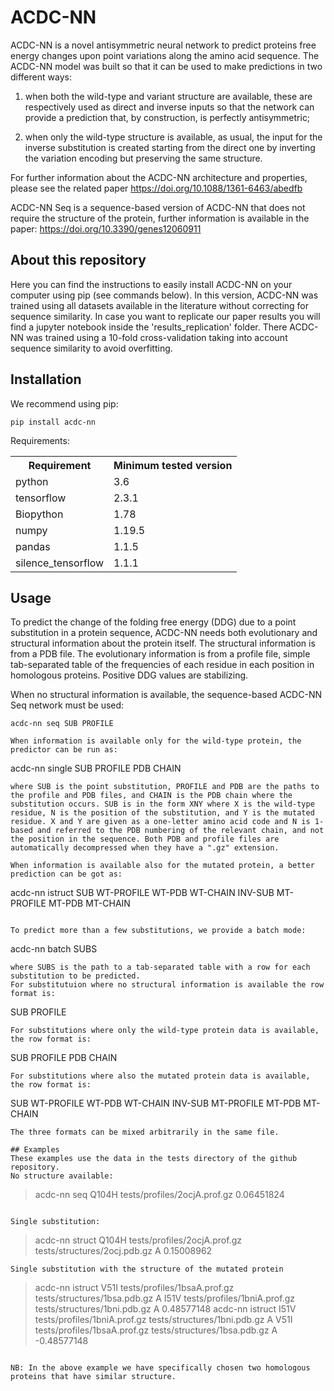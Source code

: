 # ACDC-NN

ACDC-NN is a novel antisymmetric neural network to predict proteins free energy changes upon point variations along the amino acid sequence.
The ACDC-NN model was built so that it can be used to make predictions in two different ways: 

1. when both the wild-type and variant structure are available, these are respectively used as direct and inverse inputs so that the network can provide a prediction that, by construction, is perfectly antisymmetric; 

2. when only the wild-type structure is available, as usual, the input for the inverse substitution is created starting from the direct one by inverting the variation encoding but preserving the same structure. 

For further information about the ACDC-NN architecture and properties, please see the related paper https://doi.org/10.1088/1361-6463/abedfb

ACDC-NN Seq is a sequence-based version of ACDC-NN that does not require the structure of the protein, further information is available in the paper: https://doi.org/10.3390/genes12060911

## About this repository

Here you can find the instructions to easily install ACDC-NN on your computer using pip (see commands below).
In this version, ACDC-NN was trained using all datasets available in the literature without correcting for sequence similarity.
In case you want to replicate our paper results you will find a jupyter notebook inside the 'results_replication' folder.
There ACDC-NN was trained using a 10-fold cross-validation taking into account sequence similarity to avoid overfitting.

## Installation

We recommend using pip:
```
pip install acdc-nn
```

Requirements:
<table>
  <tr><th>Requirement</th><th>Minimum tested version</th></tr>
  <tr><td>python</td><td>3.6</td></tr>
  <tr><td>tensorflow</td><td>2.3.1</td></tr>
  <tr><td>Biopython</td><td>1.78</td></tr>
  <tr><td>numpy</td><td>1.19.5</td></tr>
  <tr><td>pandas</td><td>1.1.5</td></tr>
  <tr><td>silence_tensorflow</td><td>1.1.1</td></tr>
</table>

## Usage
To predict the change of the folding free energy (DDG) due to a point substitution in a protein sequence, ACDC-NN needs both evolutionary and structural information about the protein itself. The structural information is from a PDB file. The evolutionary information is from a profile file, simple tab-separated table of the frequencies of each residue in each position in homologous proteins. Positive DDG values are stabilizing.

When no structural information is available, the sequence-based ACDC-NN Seq network must be used:
```
acdc-nn seq SUB PROFILE

When information is available only for the wild-type protein, the predictor can be run as:
```
acdc-nn single SUB PROFILE PDB CHAIN
```
where SUB is the point substitution, PROFILE and PDB are the paths to the profile and PDB files, and CHAIN is the PDB chain where the substitution occurs. SUB is in the form XNY where X is the wild-type residue, N is the position of the substitution, and Y is the mutated residue. X and Y are given as a one-letter amino acid code and N is 1-based and referred to the PDB numbering of the relevant chain, and not the position in the sequence. Both PDB and profile files are automatically decompressed when they have a ".gz" extension.

When information is available also for the mutated protein, a better prediction can be got as:
```
acdc-nn istruct SUB WT-PROFILE WT-PDB WT-CHAIN INV-SUB MT-PROFILE MT-PDB MT-CHAIN 
```

To predict more than a few substitutions, we provide a batch mode:
```
acdc-nn batch SUBS
```
where SUBS is the path to a tab-separated table with a row for each substitution to be predicted. 
For substitutuion where no structural information is available the row format is:
```
SUB PROFILE
```
For substitutions where only the wild-type protein data is available, the row format is:
```
SUB PROFILE PDB CHAIN
```
For substitutions where also the mutated protein data is available, the row format is:
```
SUB WT-PROFILE WT-PDB WT-CHAIN INV-SUB MT-PROFILE MT-PDB MT-CHAIN
```
The three formats can be mixed arbitrarily in the same file.

## Examples
These examples use the data in the tests directory of the github repository.
No structure available:
```
> acdc-nn seq Q104H tests/profiles/2ocjA.prof.gz
0.06451824
```

Single substitution:
```
> acdc-nn struct Q104H tests/profiles/2ocjA.prof.gz tests/structures/2ocj.pdb.gz A
0.15008962
```
Single substitution with the structure of the mutated protein
```
> acdc-nn istruct V51I tests/profiles/1bsaA.prof.gz tests/structures/1bsa.pdb.gz A I51V tests/profiles/1bniA.prof.gz tests/structures/1bni.pdb.gz A
0.48577148
> acdc-nn istruct I51V tests/profiles/1bniA.prof.gz tests/structures/1bni.pdb.gz A V51I tests/profiles/1bsaA.prof.gz tests/structures/1bsa.pdb.gz A
-0.48577148
```

NB: In the above example we have specifically chosen two homologous proteins that have similar structure.
